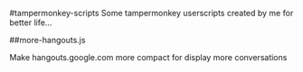 #tampermonkey-scripts
Some tampermonkey userscripts created by me for better life...

##more-hangouts.js

Make hangouts.google.com more compact for display more conversations
